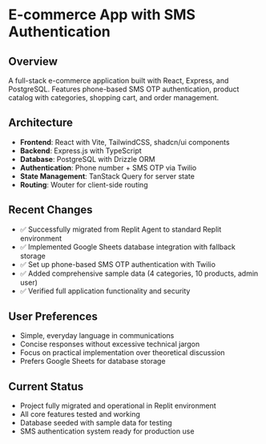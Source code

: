 # E-commerce App with SMS Authentication

## Overview
A full-stack e-commerce application built with React, Express, and PostgreSQL. Features phone-based SMS OTP authentication, product catalog with categories, shopping cart, and order management.

## Architecture
- **Frontend**: React with Vite, TailwindCSS, shadcn/ui components
- **Backend**: Express.js with TypeScript
- **Database**: PostgreSQL with Drizzle ORM
- **Authentication**: Phone number + SMS OTP via Twilio
- **State Management**: TanStack Query for server state
- **Routing**: Wouter for client-side routing

## Recent Changes
- ✅ Successfully migrated from Replit Agent to standard Replit environment
- ✅ Implemented Google Sheets database integration with fallback storage
- ✅ Set up phone-based SMS OTP authentication with Twilio
- ✅ Added comprehensive sample data (4 categories, 10 products, admin user)
- ✅ Verified full application functionality and security

## User Preferences
- Simple, everyday language in communications
- Concise responses without excessive technical jargon
- Focus on practical implementation over theoretical discussion
- Prefers Google Sheets for database storage

## Current Status
- Project fully migrated and operational in Replit environment
- All core features tested and working
- Database seeded with sample data for testing
- SMS authentication system ready for production use
